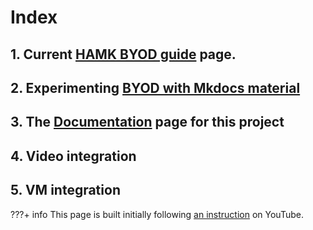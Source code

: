 # Index

## 1. Current <a href="https://hamk-business-information-technology.github.io/os/" target="_blank">HAMK BYOD guide</a> page.

## 2. Experimenting  <a href='./byod/1.WinUsers/'>BYOD with Mkdocs material</a>

## 3. The <a href='./learn/Documentation/#42-easy-to-use-code-copy-and-paste'>Documentation</a> page for this project

## 4. Video integration

## 5. VM integration

???+ info
    This page is built initially following <a href="https://www.youtube.com/watch?v=Q-YA_dA8C20" target="_blank">an instruction</a> on YouTube.